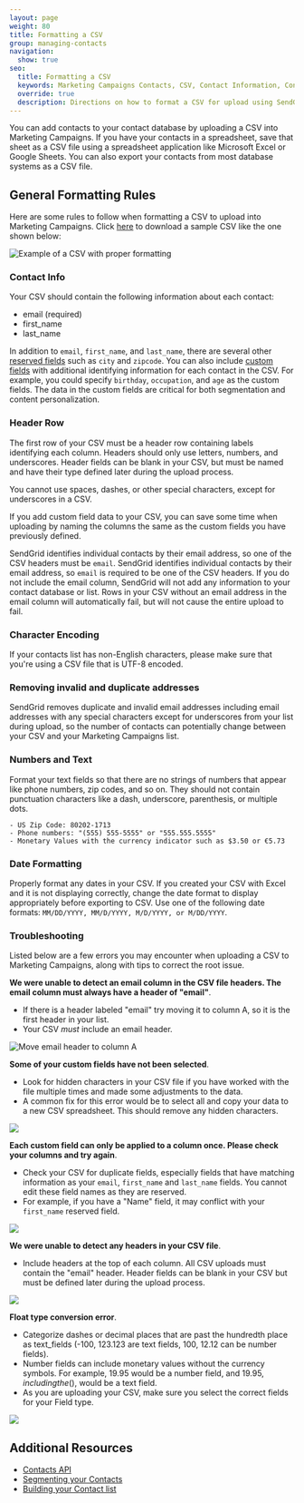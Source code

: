```yaml
---
layout: page
weight: 80
title: Formatting a CSV
group: managing-contacts
navigation:
  show: true
seo:
  title: Formatting a CSV
  keywords: Marketing Campaigns Contacts, CSV, Contact Information, Contacts
  override: true
  description: Directions on how to format a CSV for upload using SendGrid Marketing Campaigns
---
```


You can add contacts to your contact database by uploading a CSV into Marketing Campaigns. If you have your contacts in a spreadsheet, save that sheet as a CSV file using a spreadsheet application like Microsoft Excel or Google Sheets. You can also export your contacts from most database systems as a CSV file.

## General Formatting Rules

Here are some rules to follow when formatting a CSV to upload into Marketing Campaigns. Click [here]({{root_url}}/assets/example.csv) to download a sample CSV like the one shown below: 

![]({{root_url}}/img/example-csv.png "Example of a CSV with proper formatting")

### Contact Info

Your CSV should contain the following information about each contact:

* email (required)
* first_name
* last_name

In addition to `email`, `first_name`, and `last_name`, there are several other [reserved fields]({{root_url}}/ui/managing-contacts/custom-fields/#reserved-fields) such as `city` and `zipcode`. You can also include [custom fields]({{root_url}}/ui/managing-contacts/custom-fields/) with additional identifying information for each contact in the CSV. For example, you could specify `birthday`, `occupation`, and `age` as the custom fields. The data in the custom fields are critical for both segmentation and content personalization.

### Header Row

The first row of your CSV must be a header row containing labels identifying each column. Headers should only use letters, numbers, and underscores. Header fields can be blank in your CSV, but must be named and have their type defined later during the upload process.

<call-out>

You cannot use spaces, dashes, or other special characters, except for underscores in a CSV. 

</call-out>

If you add custom field data to your CSV, you can save some time when uploading by naming the columns the same as the custom fields you have previously defined.

SendGrid identifies individual contacts by their email address, so one of the CSV headers must be `email`. SendGrid identifies individual contacts by their email address, so `email` is required to be one of the CSV headers. If you do not include the email column, SendGrid will not add any information to your contact database or list. Rows in your CSV without an email address in the email column will automatically fail, but will not cause the entire upload to fail.

 ### Character Encoding

If your contacts list has non-English characters, please make sure that you're using a CSV file that is UTF-8 encoded.

###  Removing invalid and duplicate addresses

SendGrid removes duplicate and invalid email addresses including email addresses with any special characters except for underscores from your list during upload, so the number of contacts can potentially change between your CSV and your Marketing Campaigns list.

###  Numbers and Text

Format your text fields so that there are no strings of numbers that appear like phone numbers, zip codes, and so on. They should not contain punctuation characters like a dash, underscore, parenthesis, or multiple dots.

```
- US Zip Code: 80202-1713
- Phone numbers: "(555) 555-5555" or "555.555.5555"
- Monetary Values with the currency indicator such as $3.50 or €5.73
```

### Date Formatting

Properly format any dates in your CSV. If you created your CSV with Excel and it is not displaying correctly, change the date format to display appropriately before exporting to CSV. Use one of the following date formats: `MM/DD/YYYY, MM/D/YYYY, M/D/YYYY, or M/DD/YYYY`.

### Troubleshooting

Listed below are a few errors you may encounter when uploading a CSV to Marketing Campaigns, along with tips to correct the root issue.

**We were unable to detect an email column in the CSV file headers. The email column must always have a header of "email"**.

- If there is a header labeled "email" try moving it to column A, so it is the first header in your list.
- Your CSV _must_ include an email header.

![Move email header to column A]({{root_url}}/img/listupload_1.png)

**Some of your custom fields have not been selected**.

- Look for hidden characters in your CSV file if you have worked with the file multiple times and made some adjustments to the data.
- A common fix for this error would be to select all and copy your data to a new CSV spreadsheet. This should remove any hidden characters.

![]({{root_url}}/img/listupload_2.png)

**Each custom field can only be applied to a column once. Please check your columns and try again**.

- Check your CSV for duplicate fields, especially fields that have matching information as your `email`, `first_name` and `last_name` fields. You cannot edit these field names as they are reserved.
- For example, if you have a "Name" field, it may conflict with your `first_name` reserved field.

![]({{root_url}}/img/listupload_3.png)

**We were unable to detect any headers in your CSV file**.

- Include headers at the top of each column. All CSV uploads must contain the "email" header. Header fields can be blank in your CSV but must be defined later during the upload process.

![]({{root_url}}/img/listupload_4.png)

**Float type conversion error**.

- Categorize dashes or decimal places that are past the hundredth place as text_fields (-100, 123.123 are text fields, 100, 12.12 can be number fields).
- Number fields can include monetary values without the currency symbols. For example, 19.95 would be a number field, and $19.95, including the ($), would be a text field.
- As you are uploading your CSV, make sure you select the correct fields for your Field type.

![]({{root_url}}/img/listupload_table.png)

 ##     Additional Resources

- [Contacts API](https://sendgrid-marketing-campaigns-beta.api-docs.io/v1/contacts/)
- [Segmenting your Contacts]({{root_url}}/ui/managing-contacts/segmenting-your-contacts/)
- [Building your Contact list]({{root_url}}/ui/managing-contacts/building-your-contact-list/)
